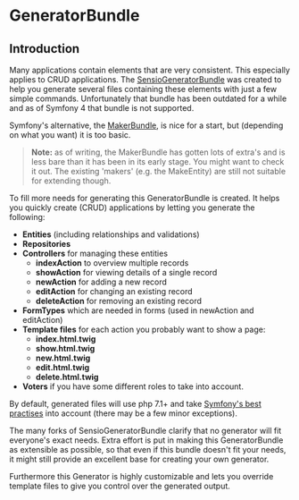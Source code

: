 GeneratorBundle
===============

## Introduction

Many applications contain elements that are very consistent. This especially applies to 
CRUD applications. The [SensioGeneratorBundle](http://symfony.com/doc/current/bundles/SensioGeneratorBundle/index.html) 
was created to help you generate several files containing these elements with just a few simple commands. 
Unfortunately that bundle has been outdated for a while and as of Symfony 4 that bundle
is not supported. 

Symfony's alternative, the [MakerBundle](https://symfony.com/doc/1.0/bundles/SymfonyMakerBundle/index.html),
is nice for a start, but (depending on what you want) it is too basic.

> **Note:** as of writing, the MakerBundle has gotten lots of extra's and is less bare than
it has been in its early stage. You might want to check it out. 
> The existing 'makers' (e.g. the MakeEntity) are still not suitable for extending though.  

To fill more needs for generating this GeneratorBundle is created. It helps you quickly create (CRUD) applications 
by letting you generate the following:

- **Entities**  (including relationships and validations)
- **Repositories** 
- **Controllers** for managing these entities
    - **indexAction** to overview multiple records
    - **showAction** for viewing details of a single record
    - **newAction** for adding a new record
    - **editAction** for changing an existing record
    - **deleteAction** for removing an existing record
- **FormTypes** which are needed in forms (used in newAction and editAction)
- **Template files** for each action you probably want to show a page:
    - **index.html.twig**
    - **show.html.twig**
    - **new.html.twig**
    - **edit.html.twig**
    - **delete.html.twig**
- **Voters** if you have some different roles to take into account. 

By default, generated files will use php 7.1+ and take 
[Symfony's best practises](https://symfony.com/doc/4.2/best_practices/templates.html) into account
(there may be a few minor exceptions).

The many forks of SensioGeneratorBundle clarify that no generator will fit
everyone's exact needs.
Extra effort is put in making this GeneratorBundle as extensible as possible, so that even if
this bundle doesn't fit your needs, it might still provide an excellent base for creating your
own generator.

Furthermore this Generator is highly customizable and lets you override template files to give
you control over the generated output.